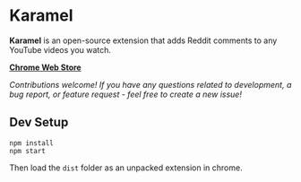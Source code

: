 # Karamel

**Karamel** is an open-source extension that adds Reddit comments to any YouTube videos you watch.

[**Chrome Web Store**](https://chrome.google.com/webstore/detail/halllmdjninjohpckldgkaolbhgkfnpe)

_Contributions welcome! If you have any questions related to development, a bug report, or feature request - feel free to create a new issue!_

## Dev Setup

```
npm install
npm start
```

Then load the `dist` folder as an unpacked extension in chrome.
